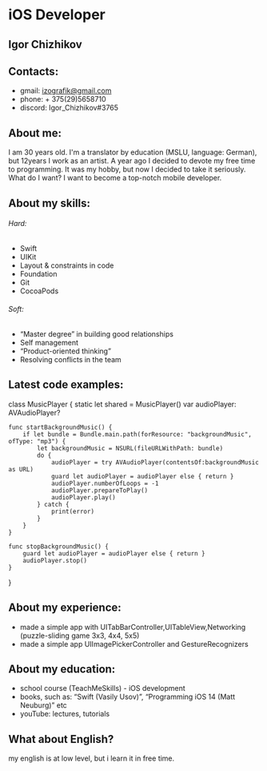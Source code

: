 # iOS Developer

## Igor Chizhikov

## Contacts:
* gmail: izografik@gmail.com
* phone: + 375(29)5658710
* discord: Igor_Chizhikov#3765


## About me:
I am 30 years old. I'm a translator by education (MSLU, language: German), but 12years I work as an artist. A year ago I decided to devote my free time to programming. It was my hobby, but now I decided to take it seriously. What do I want? I want to become a top-notch mobile developer. 

## About my skills:

###### Hard:
* Swift
* UIKit
* Layout & constraints in code
* Foundation
* Git
* CocoaPods

###### Soft:
* “Master degree” in building good relationships
* Self management
* “Product-oriented thinking”
* Resolving conflicts in the team

## Latest code examples:

class MusicPlayer {
    static let shared = MusicPlayer()
    var audioPlayer: AVAudioPlayer?

    func startBackgroundMusic() {
        if let bundle = Bundle.main.path(forResource: "backgroundMusic", ofType: "mp3") {
            let backgroundMusic = NSURL(fileURLWithPath: bundle)
            do {
                audioPlayer = try AVAudioPlayer(contentsOf:backgroundMusic as URL)
                guard let audioPlayer = audioPlayer else { return }
                audioPlayer.numberOfLoops = -1
                audioPlayer.prepareToPlay()
                audioPlayer.play()
            } catch {
                print(error)
            }
        }
    }
    
    func stopBackgroundMusic() {
        guard let audioPlayer = audioPlayer else { return }
        audioPlayer.stop()
    }
}

## About my experience:

* made a simple app with UITabBarController,UITableView,Networking (puzzle-sliding game 3x3, 4x4, 5x5) 
* made a simple app UIImagePickerController and GestureRecognizers

## About my education:

* school course (TeachMeSkills) - iOS development
* books, such as: “Swift (Vasily Usov)”, “Programming iOS 14 (Matt Neuburg)” etc
* youTube: lectures, tutorials

## What about English?
my english is at low level, but i learn it in free time. 


